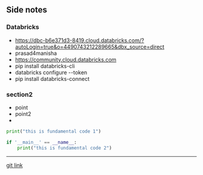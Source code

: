 ## Side notes
### Databricks
- https://dbc-b6e371d3-8419.cloud.databricks.com/?autoLogin=true&o=4490743212289665&dbx_source=direct
- prasad4manisha
- https://community.cloud.databricks.com
- pip install databricks-cli
- databricks configure --token
- pip install databricks-connect

### section2
- point
- point2
- 

```python
print("this is fundamental code 1")

if '__main__' == __name__:
    print("this is fundamental code 2")
```

---

[git link](https://github.com/lekhrajdinkar/python-backend)
